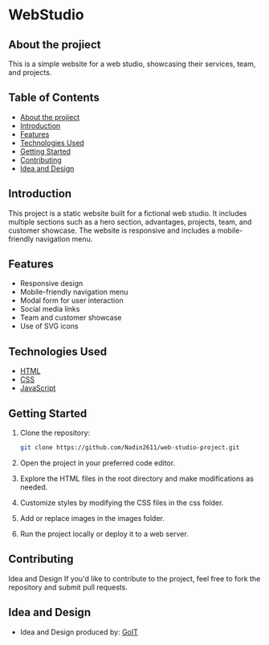 # WebStudio

## About the projiect

This is a simple website for a web studio, showcasing their services, team, and
projects.

## Table of Contents

- [About the projiect](#about-the-projiect)
- [Introduction](#introduction)
- [Features](#features)
- [Technologies Used](#technologies-used)
- [Getting Started](#getting-started)
- [Contributing](#contributing)
- [Idea and Design](#idea-and-design)

## Introduction

This project is a static website built for a fictional web studio. It includes
multiple sections such as a hero section, advantages, projects, team, and
customer showcase. The website is responsive and includes a mobile-friendly
navigation menu.

## Features

- Responsive design
- Mobile-friendly navigation menu
- Modal form for user interaction
- Social media links
- Team and customer showcase
- Use of SVG icons

## Technologies Used

- [HTML](https://developer.mozilla.org/en-US/docs/Learn/Getting_started_with_the_web/HTML_basics)
- [CSS](https://developer.mozilla.org/en-US/docs/Web/CSS)
- [JavaScript](https://developer.mozilla.org/en-US/docs/Web/JavaScript)

## Getting Started

1. Clone the repository:

   ```bash
   git clone https://github.com/Nadin2611/web-studio-project.git

   ```

2. Open the project in your preferred code editor.

3. Explore the HTML files in the root directory and make modifications as
   needed.

4. Customize styles by modifying the CSS files in the css folder.

5. Add or replace images in the images folder.

6. Run the project locally or deploy it to a web server.

## Contributing

Idea and Design If you'd like to contribute to the project, feel free to fork
the repository and submit pull requests.

## Idea and Design

- Idea and Design produced by: [GoIT](https://goit.global/ua/)
